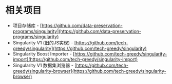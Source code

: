 # 相关项目

* 项目存储库 - [https://github.com/data-preservation-programs/singularity](https://github.com/data-preservation-programs/singularity)
* Singularity V1 (旧的JS实现) - [https://github.com/tech-greedy/singularity](https://github.com/tech-greedy/singularity)
* Singularity Boost Importer - [https://github.com/tech-greedy/singularity-import](https://github.com/tech-greedy/singularity-import)
* Singularity V1 数据集浏览器 - [https://github.com/tech-greedy/singularity-browser](https://github.com/tech-greedy/singularity-browser)
